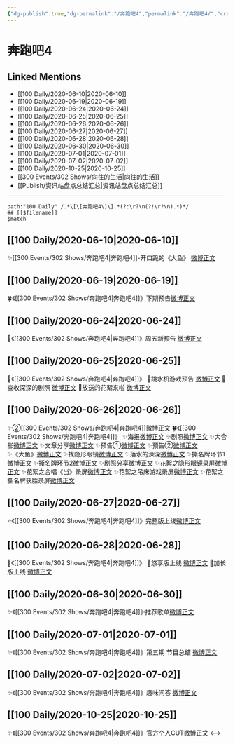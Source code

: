 ```yaml
---
{"dg-publish":true,"dg-permalink":"/奔跑吧4","permalink":"/奔跑吧4/","created":"2023-04-05T20:57:35.886+08:00","updated":"2023-04-10T16:39:48.502+08:00"}
---
```


# 奔跑吧4

## Linked Mentions
- [[100 Daily/2020-06-10\|2020-06-10]]
- [[100 Daily/2020-06-19\|2020-06-19]]
- [[100 Daily/2020-06-24\|2020-06-24]]
- [[100 Daily/2020-06-25\|2020-06-25]]
- [[100 Daily/2020-06-26\|2020-06-26]]
- [[100 Daily/2020-06-27\|2020-06-27]]
- [[100 Daily/2020-06-28\|2020-06-28]]
- [[100 Daily/2020-06-30\|2020-06-30]]
- [[100 Daily/2020-07-01\|2020-07-01]]
- [[100 Daily/2020-07-02\|2020-07-02]]
- [[100 Daily/2020-10-25\|2020-10-25]]
- [[300 Events/302 Shows/向往的生活\|向往的生活]]
- [[Publish/资讯站盘点总结汇总\|资讯站盘点总结汇总]]


---

```expander
path:"100 Daily" /.*\[\[奔跑吧4\]\].*(?:\r?\n(?!\r?\n).*)*/
## [[$filename]]
$match
```
## [[100 Daily/2020-06-10\|2020-06-10]]
✨[[300 Events/302 Shows/奔跑吧4\|奔跑吧4]]-开口跪的《大鱼》 [微博正文](https://m.weibo.cn/6466290670/4514236535945816)
## [[100 Daily/2020-06-19\|2020-06-19]]
🍀《[[300 Events/302 Shows/奔跑吧4\|奔跑吧4]]》下期预告[微博正文](https://m.weibo.cn/6466290670/4517668608412691)
## [[100 Daily/2020-06-24\|2020-06-24]]
🌱《[[300 Events/302 Shows/奔跑吧4\|奔跑吧4]]》周五新预告 [微博正文](https://m.weibo.cn/6466290670/4519308007016675)
## [[100 Daily/2020-06-25\|2020-06-25]]
🌟《[[300 Events/302 Shows/奔跑吧4\|奔跑吧4]]》
🌱跳水机游戏预告 [微博正文](https://m.weibo.cn/6466290670/4519670801919474)
🌱查收深深的剧照 [微博正文](https://m.weibo.cn/6466290670/4519737609210081)
🌱放送的花絮来啦 [微博正文](https://m.weibo.cn/6466290670/4519760932527055)
## [[100 Daily/2020-06-26\|2020-06-26]]
✨②[[300 Events/302 Shows/奔跑吧4\|奔跑吧4]][微博正文](https://m.weibo.cn/6466290670/4520143944058668)
🍀《[[300 Events/302 Shows/奔跑吧4\|奔跑吧4]]》
✨海报[微博正文](https://m.weibo.cn/6466290670/4520008724034451)
✨剧照[微博正文](https://m.weibo.cn/6466290670/4520137183505498)
✨大合影[微博正文](https://m.weibo.cn/6466290670/4520021814095944)
✨文章分享[微博正文](https://m.weibo.cn/6466290670/4520020996657221)
✨预告①[微博正文](https://m.weibo.cn/6466290670/4520038075949700)
✨预告②[微博正文](https://m.weibo.cn/6466290670/4520167113790172)
✨《大鱼》[微博正文](https://m.weibo.cn/6466290670/4520180842079242)
✨找隐形眼镜[微博正文](https://m.weibo.cn/6466290670/4520187502700550)
✨落水的深深[微博正文](https://m.weibo.cn/6466290670/4520188307185161)
✨撕名牌环节1[微博正文](https://m.weibo.cn/6466290670/4520197069001186)
✨撕名牌环节2[微博正文](https://m.weibo.cn/6466290670/4520198276889908)
✨剧照分享[微博正文](https://m.weibo.cn/6466290670/4520201527236938)
✨花絮之隐形眼镜录屏[微博正文](https://m.weibo.cn/6466290670/4520190274058692)
✨花絮之合唱《当》录屏[微博正文](https://m.weibo.cn/6466290670/4520196859351965)
✨花絮之吊床游戏录屏[微博正文](https://m.weibo.cn/6466290670/4520203743191530)
✨花絮之撕名牌获胜录屏[微博正文](https://m.weibo.cn/6466290670/4520211477224516)
## [[100 Daily/2020-06-27\|2020-06-27]]
⭐《[[300 Events/302 Shows/奔跑吧4\|奔跑吧4]]》完整版上线[微博正文](https://m.weibo.cn/6466290670/4520388715896908)
## [[100 Daily/2020-06-28\|2020-06-28]]
🌱《[[300 Events/302 Shows/奔跑吧4\|奔跑吧4]]》
🌟悠享版上线 [微博正文](https://m.weibo.cn/6466290670/4520768836912914)
🌟加长版上线 [微博正文](https://m.weibo.cn/6466290670/4520832250006595)
## [[100 Daily/2020-06-30\|2020-06-30]]
✨《[[300 Events/302 Shows/奔跑吧4\|奔跑吧4]]》·推荐歌单[微博正文](https://m.weibo.cn/6466290670/4521574432088825)
## [[100 Daily/2020-07-01\|2020-07-01]]
✨《[[300 Events/302 Shows/奔跑吧4\|奔跑吧4]]》第五期 节目总结 [微博正文](https://weibo.com/6466290670/J9exnkzNU)
## [[100 Daily/2020-07-02\|2020-07-02]]
✨《[[300 Events/302 Shows/奔跑吧4\|奔跑吧4]]》趣味问答 [微博正文](https://m.weibo.cn/6466290670/4522334868746742)
## [[100 Daily/2020-10-25\|2020-10-25]]
✨《[[300 Events/302 Shows/奔跑吧4\|奔跑吧4]]》官方个人CUT[微博正文](https://m.weibo.cn/6466290670/4563920441054202)
<-->